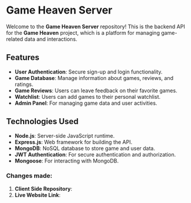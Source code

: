 # Game Heaven Server

Welcome to the **Game Heaven Server** repository! This is the backend API for the **Game Heaven** project, which is a platform for managing game-related data and interactions.


## Features

- **User Authentication**: Secure sign-up and login functionality.
- **Game Database**: Manage information about games, reviews, and ratings.
- **Game Reviews**: Users can leave feedback on their favorite games.
- **Watchlist**: Users can add games to their personal watchlist.
- **Admin Panel**: For managing game data and user activities.

## Technologies Used

- **Node.js**: Server-side JavaScript runtime.
- **Express.js**: Web framework for building the API.
- **MongoDB**: NoSQL database to store game and user data.
- **JWT Authentication**: For secure authentication and authorization.
- **Mongoose**: For interacting with MongoDB.

### Changes made:
1. **Client Side Repository**: [](https://github.com/TanvirMain49/Game-Heaven-Client)
2. **Live Website Link**: [](https://game-heaven-1117d.web.app/)